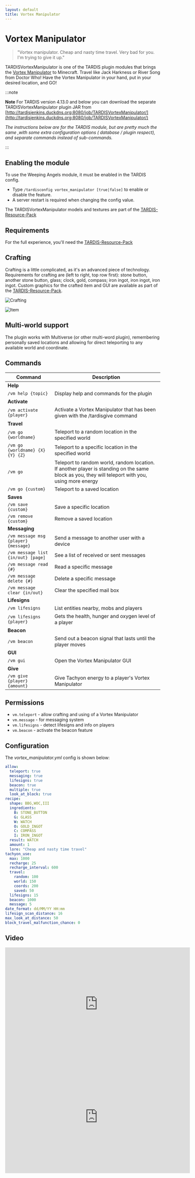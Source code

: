 ```yaml
---
layout: default
title: Vortex Manipulator
---
```


# Vortex Manipulator

> "Vortex manipulator. Cheap and nasty time travel. Very bad for you. I'm trying to give it up."

TARDISVortexManipulator is one of the TARDIS plugin modules that brings
the [Vortex Manipulator](https://tardis.fandom.com/wiki/Vortex_manipulator) to Minecraft. Travel like Jack Harkness or
River Song from Doctor Who! Have the Vortex Manipulator in your hand, put in your desired location, and GO!

:::note

__Note__ For TARDIS version 4.13.0 and below you can download the separate TARDISVortexManipulator plugin JAR 
from [http://tardisjenkins.duckdns.org:8080/job/TARDISVortexManipulator/](http://tardisjenkins.duckdns.org:8080/job/TARDISVortexManipulator/)

  _The instructions below are for the TARDIS module, but are pretty much the same ,with some extra configuration options (
  database / plugin respect), and separate commands instead of sub-commands._
 
:::

## Enabling the module

To use the Weeping Angels module, it must be enabled in the TARDIS config.

- Type `/tardisconfig vortex_manipulator [true|false]` to enable or disable the feature.
- A server restart is required when changing the config value.



The TARDISVortexManipulator models and textures are part of
the [TARDIS-Resource-Pack](http://tardisjenkins.duckdns.org:8080/job/TARDIS-Resource-Pack/)

## Requirements

For the full experience, you'll need
the [TARDIS-Resource-Pack](http://tardisjenkins.duckdns.org:8080/job/TARDIS-Resource-Pack/)

## Crafting

Crafting is a little complicated, as it's an advanced piece of technology. Requirements for crafting are (left to right,
top row first): stone button, another stone button, glass; clock, gold, compass; iron ingot, iron ingot, iron ingot.
Custom graphics for the crafted item and GUI are available as part of
the [TARDIS-Resource-Pack](http://tardisjenkins.duckdns.org:8080/job/TARDIS-Resource-Pack/).

![Crafting](/images/docs/vortex_manipulator.jpg)

![Item](/images/docs/manipulator.png)

## Multi-world support

The plugin works with Multiverse (or other multi-word plugin), remembering personally saved locations and allowing for
direct teleporting to any available world and coordinate.

## Commands

| Command                              | Description                                                                                                                                       |
|--------------------------------------|---------------------------------------------------------------------------------------------------------------------------------------------------|
| __Help__                             |                                                                                                                                                   |
| `/vm help {topic}`                   | Display help and commands for the plugin                                                                                                          |        
| __Activate__                         |                                                                                                                                                   |
| `/vm activate {player}`              | Activate a Vortex Manipulator that has been given with the /tardisgive command                                                                    |        
| __Travel__                           |                                                                                                                                                   |
| `/vm go {worldname}`                 | Teleport to a random location in the specified world                                                                                              |
| `/vm go {worldname} {X} {Y} {Z}`     | Teleport to a specific location in the specified world                                                                                            |
| `/vm go`                             | Teleport to random world, random location. If another player is standing on the same block as you, they will teleport with you, using more energy |
| `/vm go {custom}`                    | Teleport to a saved location                                                                                                                      |
| __Saves__                            |                                                                                                                                                   |
| `/vm save {custom}`                  | Save a specific location                                                                                                                          |
| `/vm remove {custom}`                | Remove a saved location                                                                                                                           |
| __Messaging__                        |                                                                                                                                                   |
| `/vm message msg {player} {message}` | Send a message to another user with a device                                                                                                      |
| `/vm message list {in/out} [page]`   | See a list of received or sent messages                                                                                                           |
| `/vm message read {#}`               | Read a specific message                                                                                                                           |
| `/vm message delete {#}`             | Delete a specific message                                                                                                                         |
| `/vm message clear {in/out}`         | Clear the specified mail box                                                                                                                      |
| __Lifesigns__                        |                                                                                                                                                   |
| `/vm lifesigns`                      | List entities nearby, mobs and players                                                                                                            |
| `/vm lifesigns {player}`             | Gets the health, hunger and oxygen level of a player                                                                                              |
| __Beacon__                           |                                                                                                                                                   |
| `/vm beacon`                         | Send out a beacon signal that lasts until the player moves                                                                                        |
| __GUI__                              |                                                                                                                                                   | 
| `/vm gui`                            | Open the Vortex Manipulator GUI                                                                                                                   | 
| __Give__                             |                                                                                                                                                   | 
| `/vm give {player} {amount}`         | Give Tachyon energy to a player's Vortex Manipulator                                                                                              | 

## Permissions

* `vm.teleport` - allow crafting and using of a Vortex Manipulator
* `vm.message` - for messaging system
* `vm.lifesigns` - detect lifesigns and info on players
* `vm.beacon` - activate the beacon feature

## Configuration

The _vortex_manipulator.yml_ config is shown below:

```yaml title="/plugins/TARDIS/vortex_manipulator.yml"
allow:
  teleport: true
  messaging: true
  lifesigns: true
  beacon: true
  multiple: true
  look_at_block: true
recipe:
  shape: BBG,WOC,III
  ingredients:
    B: STONE_BUTTON
    G: GLASS
    W: WATCH
    O: GOLD_INGOT
    C: COMPASS
    I: IRON_INGOT
  result: WATCH
  amount: 1
  lore: "Cheap and nasty time travel"
tachyon_use:
  max: 1000
  recharge: 25
  recharge_interval: 600
  travel:
    random: 100
    world: 150
    coords: 200
    saved: 50
  lifesigns: 15
  beacon: 1000
  message: 5
date_format: dd/MM/YY HH:mm
lifesign_scan_distance: 16
max_look_at_distance: 50
block_travel_malfunction_chance: 0
```

## Video

<iframe width="600" height="366" src="https://www.youtube.com/embed/broKxj7z3cI?rel=0" frameborder="0" allowfullscreen></iframe>

<iframe width="600" height="366" src="https://www.youtube.com/embed/mYq9hOWmVS8?rel=0" frameborder="0" allowfullscreen></iframe>
